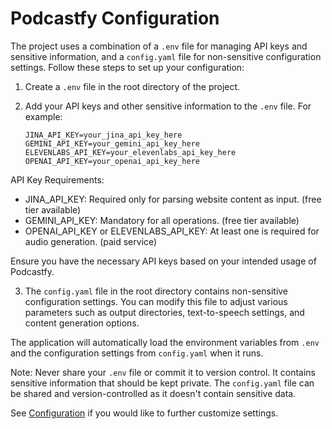 # Podcastfy Configuration

The project uses a combination of a `.env` file for managing API keys and sensitive information, and a `config.yaml` file for non-sensitive configuration settings. Follow these steps to set up your configuration:

1. Create a `.env` file in the root directory of the project.
2. Add your API keys and other sensitive information to the `.env` file. For example:

   ```
   JINA_API_KEY=your_jina_api_key_here
   GEMINI_API_KEY=your_gemini_api_key_here
   ELEVENLABS_API_KEY=your_elevenlabs_api_key_here
   OPENAI_API_KEY=your_openai_api_key_here
   ```
API Key Requirements:
- JINA_API_KEY: Required only for parsing website content as input. (free tier available)
- GEMINI_API_KEY: Mandatory for all operations. (free tier available)
- OPENAI_API_KEY or ELEVENLABS_API_KEY: At least one is required for audio generation. (paid service)

Ensure you have the necessary API keys based on your intended usage of Podcastfy.

3. The `config.yaml` file in the root directory contains non-sensitive configuration settings. You can modify this file to adjust various parameters such as output directories, text-to-speech settings, and content generation options.

The application will automatically load the environment variables from `.env` and the configuration settings from `config.yaml` when it runs.

Note: Never share your `.env` file or commit it to version control. It contains sensitive information that should be kept private. The `config.yaml` file can be shared and version-controlled as it doesn't contain sensitive data.

See [Configuration](usage/config_custom.md) if you would like to further customize settings.
